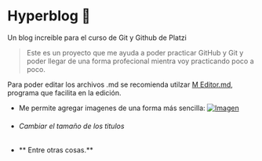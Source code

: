 # Hyperblog 💚
Un blog increible para el curso de Git y Github de Platzi

> Este es un proyecto que me ayuda a poder practicar GitHub y Git y poder llegar de una forma profecional mientra voy practicando poco a poco.

Para poder editar los archivos .md se recomienda utilzar  [M Editor.md](https://pandao.github.io/editor.md/en.html "M Editor.md"), programa que facilita en la edición.

- Me permite agregar imagenes de una forma más sencilla: 
[![Imagen](https://i0.wp.com/codigoespagueti.com/wp-content/uploads/2014/06/GIF.gif?fit=640%2C360&quality=80&ssl=1 "Imagen")](http://https://i0.wp.com/codigoespagueti.com/wp-content/uploads/2014/06/GIF.gif?fit=640%2C360&quality=80&ssl=1 "Imagen")  

- ###### Cambiar el tamaño de los titulos
- ** Entre otras cosas.**